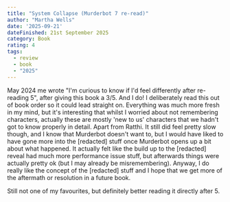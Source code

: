 ```yaml
---
title: "System Collapse (Murderbot 7 re-read)"
author: "Martha Wells"
date: '2025-09-21'
dateFinished: 21st September 2025
category: Book
rating: 4
tags:
  - review
  - book
  - "2025"
---
```


May 2024 me wrote "I'm curious to know if I'd feel differently after re-reading 5", after giving this book a 3/5. And I do! I deliberately read this out of book order so it could lead straight on. Everything was much more fresh in my mind, but it's interesting that whilst I worried about not remembering characters, actually these are mostly 'new to us' characters that we hadn't got to know properly in detail. Apart from Ratthi. It still did feel pretty slow though, and I know that Murderbot doesn't want to, but I would have liked to have gone more into the [redacted] stuff once Murderbot opens up a bit about what happened. It actually felt like the build up to the [redacted] reveal had much more performance issue stuff, but afterwards things were actually pretty ok (but I may already be misremembering). Anyway, I do really like the concept of the [redacted] stuff and I hope that we get more of the aftermath or resolution in a future book. 

Still not one of my favourites, but definitely better reading it directly after 5.

